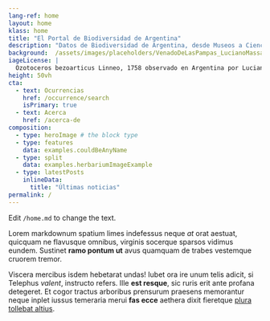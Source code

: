 ```yaml
---
lang-ref: home
layout: home
klass: home
title: "El Portal de Biodiversidad de Argentina"
description: "Datos de Biodiversidad de Argentina, desde Museos a Ciencia Ciudadana"
background:  /assets/images/placeholders/VenadoDeLasPampas_LucianoMassa.jpeg # "/assets/images/placeholders/placeholder3.png"
iageLicense: |
  Ozotoceros bezoarticus Linneo, 1758 observado en Argentina por Luciano Massa (bajo licencia http://creativecommons.org/licenses/by-nc/4.0/)
height: 50vh
cta:
  - text: Ocurrencias
    href: /occurrence/search
    isPrimary: true
  - text: Acerca
    href: /acerca-de
composition:
  - type: heroImage # the block type
  - type: features
    data: examples.couldBeAnyName
  - type: split
    data: examples.herbariumImageExample
  - type: latestPosts
    inlineData: 
      title: "Últimas noticias"
permalink: /
---
```


Edit `/home.md` to change the text.

Lorem markdownum spatium limes indefessus neque *at* orat aestuat, quicquam ne
flavusque omnibus, virginis socerque sparsos vidimus eundem. Sustinet **ramo
pontum ut** avus quamquam de trabes vestemque cruorem tremor.

Viscera mercibus isdem hebetarat undas! Iubet ora ire unum telis adicit, si
Telephus *valent*, instructo refers. Ille **est resque**, sic ruris erit ante
profana detegeret. Et cogor tractus arboribus prensurum praesens memorantur
neque inplet iussus temeraria merui **fas ecce** aethera dixit fieretque [plura
tollebat altius](http://virgineusque.net/est.html).

